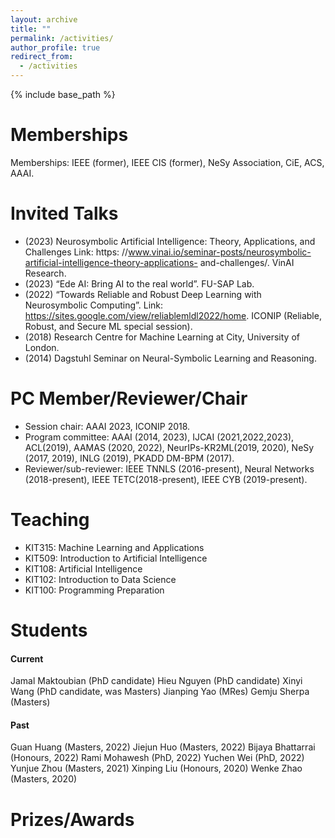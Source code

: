 ```yaml
---
layout: archive
title: ""
permalink: /activities/
author_profile: true
redirect_from:
  - /activities
---
```


{% include base_path %}

Memberships
======
Memberships: IEEE (former), IEEE CIS (former), NeSy Association, CiE, ACS, AAAI.

Invited Talks
======

* (2023) Neurosymbolic Artificial Intelligence: Theory, Applications, and Challenges Link: https: //www.vinai.io/seminar-posts/neurosymbolic-artificial-intelligence-theory-applications- and-challenges/. VinAI Research.
* (2023) “Ede AI: Bring AI to the real world”. FU-SAP Lab.
* (2022) “Towards Reliable and Robust Deep Learning with Neurosymbolic Computing”. Link:
https://sites.google.com/view/reliablemldl2022/home. ICONIP (Reliable, Robust, and
Secure ML special session).
* (2018) Research Centre for Machine Learning at City, University of London.
* (2014) Dagstuhl Seminar on Neural-Symbolic Learning and Reasoning.
 
PC Member/Reviewer/Chair
======
* Session chair: AAAI 2023, ICONIP 2018.
* Program committee: AAAI (2014, 2023), IJCAI (2021,2022,2023), ACL(2019), AAMAS (2020,
2022), NeurIPs-KR2ML(2019, 2020), NeSy (2017, 2019), INLG (2019), PKADD DM-BPM
(2017).
* Reviewer/sub-reviewer: IEEE TNNLS (2016-present), Neural Networks (2018-present), IEEE
TETC(2018-present), IEEE CYB (2019-present).


Teaching
======
* KIT315: Machine Learning and Applications
* KIT509: Introduction to Artificial Intelligence
* KIT108: Artificial Intelligence
* KIT102: Introduction to Data Science
* KIT100: Programming Preparation

Students
======
#### Current
Jamal Maktoubian (PhD candidate)
Hieu Nguyen (PhD candidate)
Xinyi Wang (PhD candidate, was Masters)
Jianping Yao (MRes)
Gemju Sherpa (Masters)
#### Past
Guan Huang (Masters, 2022)
Jiejun Huo (Masters, 2022)
Bijaya Bhattarrai (Honours, 2022)
Rami Mohawesh (PhD, 2022)
Yuchen Wei (PhD, 2022)
Yunjue Zhou (Masters, 2021)
Xinping Liu (Honours, 2020)
Wenke Zhao  (Masters, 2020)

Prizes/Awards
======
